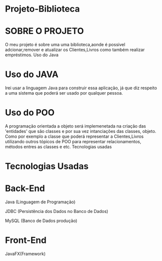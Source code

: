 # Projeto-Biblioteca


# SOBRE O PROJETO


O meu projeto é sobre uma uma biblioteca,aonde é possivel adcionar,remover e atualizar os Clientes,Livros como também realizar empréstimos.
Uso do Java


# Uso do JAVA


Irei usar a linguagem Java para construir essa aplicação, 
já que diz respeito a uma sistema que poderá ser usado por qualquer 
pessoa.



# Uso do POO


A programação orientada a objeto será implemenetada na 
criação das 'entidades' que são classes e por sua vez intanciações das 
classes, objeto. Como por exemplo a classe que poderá representar a 
Clientes,Livros utilizando outros tópicos de POO para 
representar relacionamentos, métodos entres as classes e etc.
Tecnologias usadas


# Tecnologias Usadas


# Back-End


Java (Linguagem de Programação)

JDBC (Persistência dos Dados no Banco de Dados)

MySQL (Banco de Dados produção)



# Front-End


JavaFX(Framework)
